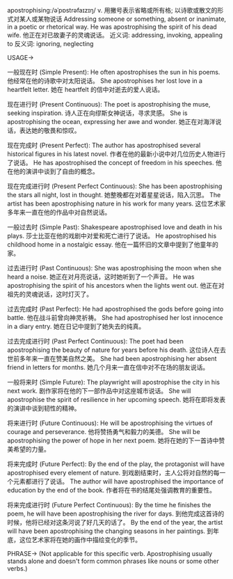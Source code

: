 apostrophising:/əˈpɒstrəfaɪzɪŋ/
v.
用撇号表示省略或所有格;  以诗歌或散文的形式对某人或某物说话
Addressing someone or something, absent or inanimate, in a poetic or rhetorical way.
He was apostrophising the spirit of his dead wife. 他正在对已故妻子的灵魂说话。
近义词: addressing, invoking, appealing to
反义词: ignoring, neglecting


USAGE->

一般现在时 (Simple Present):
He often apostrophises the sun in his poems. 他经常在他的诗歌中对太阳说话。
She apostrophises her lost love in a heartfelt letter.  她在 heartfelt 的信中对逝去的爱人说话。

现在进行时 (Present Continuous):
The poet is apostrophising the muse, seeking inspiration. 诗人正在向缪斯女神说话，寻求灵感。
She is apostrophising the ocean, expressing her awe and wonder. 她正在对海洋说话，表达她的敬畏和惊叹。

现在完成时 (Present Perfect):
The author has apostrophised several historical figures in his latest novel.  作者在他的最新小说中对几位历史人物进行了说话。
He has apostrophised the concept of freedom in his speeches. 他在他的演讲中谈到了自由的概念。

现在完成进行时 (Present Perfect Continuous):
She has been apostrophising the stars all night, lost in thought. 她整晚都在对着星星说话，陷入沉思。
The artist has been apostrophising nature in his work for many years. 这位艺术家多年来一直在他的作品中对自然说话。


一般过去时 (Simple Past):
Shakespeare apostrophised love and death in his plays.  莎士比亚在他的戏剧中对爱和死亡进行了说话。
He apostrophised his childhood home in a nostalgic essay. 他在一篇怀旧的文章中提到了他童年的家。

过去进行时 (Past Continuous):
She was apostrophising the moon when she heard a noise. 她正在对月亮说话，这时她听到了一个声音。
He was apostrophising the spirit of his ancestors when the lights went out. 他正在对祖先的灵魂说话，这时灯灭了。

过去完成时 (Past Perfect):
He had apostrophised the gods before going into battle.  他在战斗前曾向神灵祈祷。
She had apostrophised her lost innocence in a diary entry. 她在日记中提到了她失去的纯真。

过去完成进行时 (Past Perfect Continuous):
The poet had been apostrophising the beauty of nature for years before his death. 这位诗人在去世前多年来一直在赞美自然之美。
She had been apostrophising her absent friend in letters for months. 她几个月来一直在信中对不在场的朋友说话。

一般将来时 (Simple Future):
The playwright will apostrophise the city in his next work. 剧作家将在他的下一部作品中对这座城市说话。
She will apostrophise the spirit of resilience in her upcoming speech. 她将在即将发表的演讲中谈到韧性的精神。

将来进行时 (Future Continuous):
He will be apostrophising the virtues of courage and perseverance. 他将赞扬勇气和毅力的美德。
She will be apostrophising the power of hope in her next poem. 她将在她的下一首诗中赞美希望的力量。

将来完成时 (Future Perfect):
By the end of the play, the protagonist will have apostrophised every element of nature. 到戏剧结束时，主人公将对自然的每一个元素都进行了说话。
The author will have apostrophised the importance of education by the end of the book. 作者将在书的结尾处强调教育的重要性。

将来完成进行时 (Future Perfect Continuous):
By the time he finishes the poem, he will have been apostrophising the river for days.  到他完成这首诗的时候，他将已经对这条河说了好几天的话了。
By the end of the year, the artist will have been apostrophising the changing seasons in her paintings. 到年底，这位艺术家将在她的画作中描绘变化的季节。



PHRASE->
(Not applicable for this specific verb.  Apostrophising usually stands alone and doesn't form common phrases like nouns or some other verbs.)
